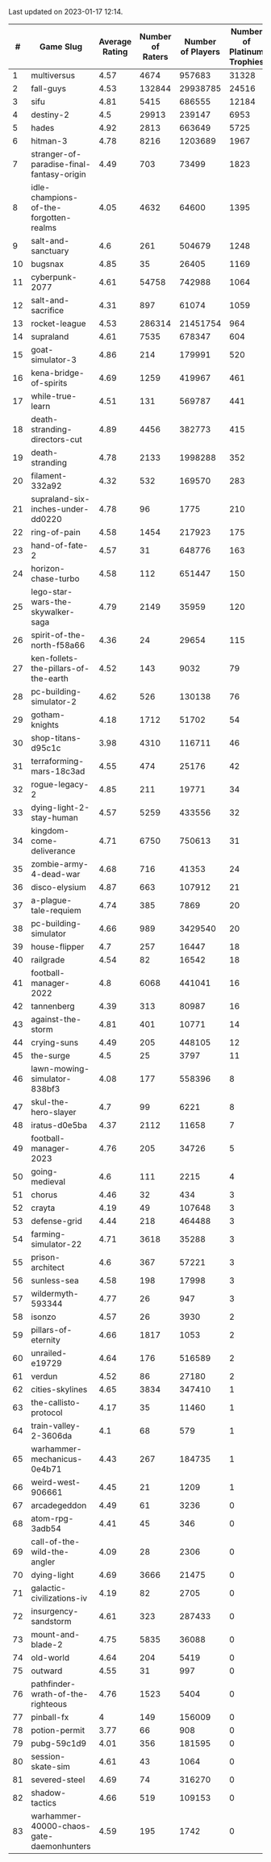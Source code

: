 Last updated on 2023-01-17 12:14.


|#|Game Slug|Average Rating|Number of Raters|Number of Players|Number of Platinum Trophies|Max Rarity (%)|
|---|---|---|---|---|---|---|
|1|multiversus|4.57|4674|957683|31328|75|
|2|fall-guys|4.53|132844|29938785|24516|0.6|
|3|sifu|4.81|5415|686555|12184|96|
|4|destiny-2|4.5|29913|239147|6953|94|
|5|hades|4.92|2813|663649|5725|89|
|6|hitman-3|4.78|8216|1203689|1967|47|
|7|stranger-of-paradise-final-fantasy-origin|4.49|703|73499|1823|98|
|8|idle-champions-of-the-forgotten-realms|4.05|4632|64600|1395|4|
|9|salt-and-sanctuary|4.6|261|504679|1248|83|
|10|bugsnax|4.85|35|26405|1169|97|
|11|cyberpunk-2077|4.61|54758|742988|1064|65|
|12|salt-and-sacrifice|4.31|897|61074|1059|91|
|13|rocket-league|4.53|286314|21451754|964|78|
|14|supraland|4.61|7535|678347|604|99|
|15|goat-simulator-3|4.86|214|179991|520|91|
|16|kena-bridge-of-spirits|4.69|1259|419967|461|94|
|17|while-true-learn|4.51|131|569787|441|93|
|18|death-stranding-directors-cut|4.89|4456|382773|415|91|
|19|death-stranding|4.78|2133|1998288|352|91|
|20|filament-332a92|4.32|532|169570|283|93|
|21|supraland-six-inches-under-dd0220|4.78|96|1775|210|99|
|22|ring-of-pain|4.58|1454|217923|175|96|
|23|hand-of-fate-2|4.57|31|648776|163|72|
|24|horizon-chase-turbo|4.58|112|651447|150|88|
|25|lego-star-wars-the-skywalker-saga|4.79|2149|35959|120|97|
|26|spirit-of-the-north-f58a66|4.36|24|29654|115|65|
|27|ken-follets-the-pillars-of-the-earth|4.52|143|9032|79|45|
|28|pc-building-simulator-2|4.62|526|130138|76|75|
|29|gotham-knights|4.18|1712|51702|54|25|
|30|shop-titans-d95c1c|3.98|4310|116711|46|97|
|31|terraforming-mars-18c3ad|4.55|474|25176|42|45|
|32|rogue-legacy-2|4.85|211|19771|34|3|
|33|dying-light-2-stay-human|4.57|5259|433556|32|6|
|34|kingdom-come-deliverance|4.71|6750|750613|31|30|
|35|zombie-army-4-dead-war|4.68|716|41353|24|67|
|36|disco-elysium|4.87|663|107912|21|28|
|37|a-plague-tale-requiem|4.74|385|7869|20|92|
|38|pc-building-simulator|4.66|989|3429540|20|48|
|39|house-flipper|4.7|257|16447|18|94|
|40|railgrade|4.54|82|16542|18|98|
|41|football-manager-2022|4.8|6068|441041|16|49|
|42|tannenberg|4.39|313|80987|16|88|
|43|against-the-storm|4.81|401|10771|14|37|
|44|crying-suns|4.49|205|448105|12|66|
|45|the-surge|4.5|25|3797|11|94|
|46|lawn-mowing-simulator-838bf3|4.08|177|558396|8|85|
|47|skul-the-hero-slayer|4.7|99|6221|8|95|
|48|iratus-d0e5ba|4.37|2112|11658|7|85|
|49|football-manager-2023|4.76|205|34726|5|79|
|50|going-medieval|4.6|111|2215|4|68|
|51|chorus|4.46|32|434|3|86|
|52|crayta|4.19|49|107648|3|23|
|53|defense-grid|4.44|218|464488|3|80|
|54|farming-simulator-22|4.71|3618|35288|3|77|
|55|prison-architect|4.6|367|57221|3|29|
|56|sunless-sea|4.58|198|17998|3|36|
|57|wildermyth-593344|4.77|26|947|3|17|
|58|isonzo|4.57|26|3930|2|57|
|59|pillars-of-eternity|4.66|1817|1053|2|81|
|60|unrailed-e19729|4.64|176|516589|2|9|
|61|verdun|4.52|86|27180|2|76|
|62|cities-skylines|4.65|3834|347410|1|72|
|63|the-callisto-protocol|4.17|35|11460|1|93|
|64|train-valley-2-3606da|4.1|68|579|1|89|
|65|warhammer-mechanicus-0e4b71|4.43|267|184735|1|25|
|66|weird-west-906661|4.45|21|1209|1|85|
|67|arcadegeddon|4.49|61|3236|0|90|
|68|atom-rpg-3adb54|4.41|45|346|0|98|
|69|call-of-the-wild-the-angler|4.09|28|2306|0|62|
|70|dying-light|4.69|3666|21475|0|95|
|71|galactic-civilizations-iv|4.19|82|2705|0|79|
|72|insurgency-sandstorm|4.61|323|287433|0|5|
|73|mount-and-blade-2|4.75|5835|36088|0|25|
|74|old-world|4.64|204|5419|0|83|
|75|outward|4.55|31|997|0|72|
|76|pathfinder-wrath-of-the-righteous|4.76|1523|5404|0|50|
|77|pinball-fx|4|149|156009|0|85|
|78|potion-permit|3.77|66|908|0|98|
|79|pubg-59c1d9|4.01|356|181595|0|73|
|80|session-skate-sim|4.61|43|1064|0|27|
|81|severed-steel|4.69|74|316270|0|13|
|82|shadow-tactics|4.66|519|109153|0|0.1|
|83|warhammer-40000-chaos-gate-daemonhunters|4.59|195|1742|0|77|
